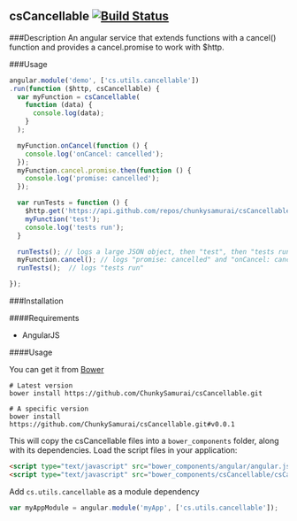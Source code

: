 csCancellable [![Build Status](https://travis-ci.org/ChunkySamurai/csCancellable.svg)](https://travis-ci.org/ChunkySamurai/csCancellable)
-------------

###Description
An angular service that extends functions with a cancel() function and provides a cancel.promise to work with $http.

###Usage
```js
angular.module('demo', ['cs.utils.cancellable'])
.run(function ($http, csCancellable) {
  var myFunction = csCancellable(
    function (data) {
      console.log(data);
    }
  );

  myFunction.onCancel(function () {
    console.log('onCancel: cancelled');
  });
  myFunction.cancel.promise.then(function () {
    console.log('promise: cancelled');
  });

  var runTests = function () {
    $http.get('https://api.github.com/repos/chunkysamurai/csCancellable', { timeout: myFunction.cancel.promise }).then(myFunction);
    myFunction('test');
    console.log('tests run');
  }

  runTests(); // logs a large JSON object, then "test", then "tests run"
  myFunction.cancel(); // logs "promise: cancelled" and "onCancel: cancelled"
  runTests();  // logs "tests run"

});
```

###Installation

####Requirements

- AngularJS

####Usage

You can get it from [Bower](http://bower.io)

```
# Latest version
bower install https://github.com/ChunkySamurai/csCancellable.git

# A specific version
bower install https://github.com/ChunkySamurai/csCancellable.git#v0.0.1

```

This will copy the csCancellable files into a `bower_components` folder, along with its dependencies. Load the script files in your application:

```html
<script type="text/javascript" src="bower_components/angular/angular.js"></script>
<script type="text/javascript" src="bower_components/csCancellable/csCancellable.js"></script>
```

Add `cs.utils.cancellable` as a module dependency

```javascript
var myAppModule = angular.module('myApp', ['cs.utils.cancellable']);
```
